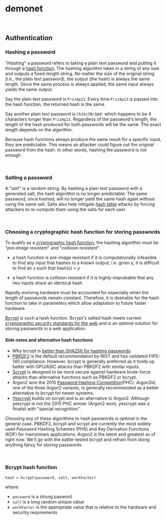 # demonet

<br>

## Authentication



### Hashing a password

"*Hashing*" a password refers to taking a plain text password and putting it through a [hash function](https://en.wikipedia.org/wiki/Hash_function). The hashing algorithm takes in a string of any size and outputs a fixed-length string. No matter the size of the original string (i.e., the plain text password), the output (the hash) is always the same length. Since the same process is always applied, the same input always yields the same output.

Say the plain text password is `P!zz4p13`. Every time `P!zz4p13` is passed into the hash function, the returned hash is the same.

Say another plain text password is `Ch33z7Br3@d!` which happens to be 4 characters longer than `P!zz4p13`. Regardless of the password's length, the length of the hash produced for both passwords will be the same. The exact length depends on the algorithm.

Because hash functions always produce the same result for a specific input, they are predictable. This means an attacker could figure out the original password from the hash. In other words, hashing the password is not enough.

<br>

### Salting a password

A "*salt*" is a random string. By hashing a plain text password with a generated salt, the hash algorithm is no longer predictable. The same password, once hashed, will no longer yield the same hash again without using the same salt. Salts also help mitigate [hash table](https://en.wikipedia.org/wiki/Hash_table) attacks by forcing attackers to re-compute them using the salts for each user.

<br>

### Choosing a cryptographic hash function for storing passwords

To qualify as a [cryptographic hash function](https://en.wikipedia.org/wiki/Cryptographic_hash_function), the hashing algorithm must be "*pre-image resistant*" and "*collision resistant*".
	
- a hash function is pre-image resistant if it is computationally infeasible to find any input that hashes to a known output; i.e. given y, it is difficult to find an x such that hash(x) = y
	
- a hash function is collision resistant if it is highly-improbable that any two inputs share an identical hash

Rapidly evolving hardware must be accounted for especially when the length of passwords remain constant. Therefore, it is desirable for the hash function to take in parameters which allow adaptation to future faster hardware.

[Bcrypt](https://en.wikipedia.org/wiki/Bcrypt) is such a hash function. Bcrypt's salted hash meets current [cryptographic security standards for the web](https://cheatsheetseries.owasp.org/cheatsheets/Password_Storage_Cheat_Sheet.html#bcrypt) and is an optimal solution for storing passwords in a web application. 

#### Side notes and alternative hash functions
- Why bcrypt is [better than SHA256 for hashing passwords](https://codahale.com/how-to-safely-store-a-password/).
- [PBKDF2](https://en.wikipedia.org/wiki/PBKDF2) is the default recommendation by NIST and has validated FIPS-140 compliance. However, bcrypt is generally preferred as it holds up better with GPU/ASIC attacks than PBKDF2 with similar inputs.
- [Scrypt](https://www.tarsnap.com/scrypt.html) is designed to be more secure against hardware brute-force attacks than alternative functions such as PBKDF2 or bcrypt.
- Argon2 won the 2015 [Password Hashing Competition](https://www.password-hashing.net/)(PHC). Argon2id, one of the three Argon2 variants, is generally recommended as a better alternative to bcrypt for newer systems. 
- [Yescrypt](https://www.openwall.com/yescrypt/) builds on scrypt and is an alternative to Argon2. Although yescrypt is not the 2015 PHC winner (Argon2 won), yescrypt was a finalist with "special recognition".

Choosing any of these algorithms to hash passwords is optimal in the general case. PBKDF2, bcrypt and scrypt are currently the most widely-used Password Hashing Schemes (PHS) and Key Derivation Functions (KDF) for mainstream applications. Argon2 is the latest and greatest as of right now. We'll go with the battle-tested bcrypt and refrain from doing anything fancy for storing passwords.

<br>

### Bcrypt hash function

    hash = bcrypt(password, salt, workFactor)

where:
- `password` is a strong pasword
- `salt` is a long random unique value
- `workFactor` is the appropriate value that is relative to the hardware and security requirements
